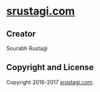 # [srustagi.com](http://www.srustagi.com/)


## Creator

Sourabh Rustagi

## Copyright and License

Copyright 2016-2017 [srustagi.com](http://www.srustagi.com).

